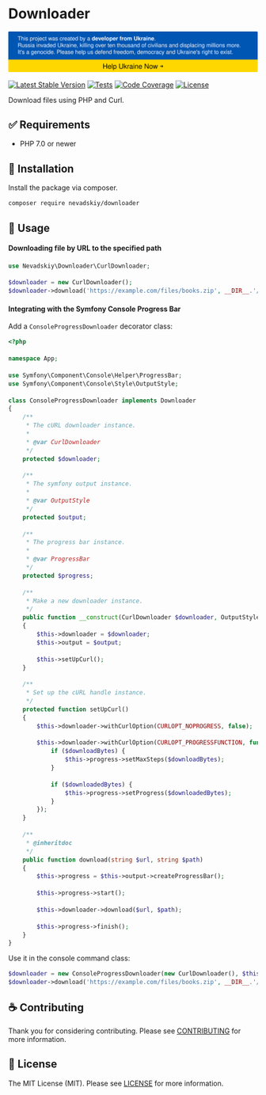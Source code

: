 # Downloader

[![Stand With Ukraine](https://raw.githubusercontent.com/vshymanskyy/StandWithUkraine/main/banner-direct-single.svg)](https://stand-with-ukraine.pp.ua)

[![Latest Stable Version](https://poser.pugx.org/nevadskiy/downloader/v)](https://packagist.org/packages/nevadskiy/downloader)
[![Tests](https://github.com/nevadskiy/downloader/workflows/tests/badge.svg)](https://packagist.org/packages/nevadskiy/downloader)
[![Code Coverage](https://codecov.io/gh/nevadskiy/downloader/branch/master/graphs/badge.svg?branch=master)](https://packagist.org/packages/nevadskiy/downloader)
[![License](https://poser.pugx.org/nevadskiy/downloader/license)](https://packagist.org/packages/nevadskiy/downloader)

Download files using PHP and Curl.

## ✅ Requirements

- PHP 7.0 or newer

## 🔌 Installation

Install the package via composer.

```bash
composer require nevadskiy/downloader
````

## 🔨 Usage

#### Downloading file by URL to the specified path

```php
use Nevadskiy\Downloader\CurlDownloader;

$downloader = new CurlDownloader();
$downloader->download('https://example.com/files/books.zip', __DIR__.'/storage/books.zip');
```

#### Integrating with the Symfony Console Progress Bar

Add a `ConsoleProgressDownloader` decorator class:

```php
<?php

namespace App;

use Symfony\Component\Console\Helper\ProgressBar;
use Symfony\Component\Console\Style\OutputStyle;

class ConsoleProgressDownloader implements Downloader
{
    /**
     * The cURL downloader instance.
     *
     * @var CurlDownloader
     */
    protected $downloader;

    /**
     * The symfony output instance.
     *
     * @var OutputStyle
     */
    protected $output;

    /**
     * The progress bar instance.
     *
     * @var ProgressBar
     */
    protected $progress;

    /**
     * Make a new downloader instance.
     */
    public function __construct(CurlDownloader $downloader, OutputStyle $output)
    {
        $this->downloader = $downloader;
        $this->output = $output;

        $this->setUpCurl();
    }

    /**
     * Set up the cURL handle instance.
     */
    protected function setUpCurl()
    {
        $this->downloader->withCurlOption(CURLOPT_NOPROGRESS, false);

        $this->downloader->withCurlOption(CURLOPT_PROGRESSFUNCTION, function ($ch, $downloadBytes, $downloadedBytes) {
            if ($downloadBytes) {
                $this->progress->setMaxSteps($downloadBytes);
            }

            if ($downloadedBytes) {
                $this->progress->setProgress($downloadedBytes);
            }
        });
    }

    /**
     * @inheritdoc
     */
    public function download(string $url, string $path)
    {
        $this->progress = $this->output->createProgressBar();

        $this->progress->start();

        $this->downloader->download($url, $path);

        $this->progress->finish();
    }
}
```

Use it in the console command class:

```php
$downloader = new ConsoleProgressDownloader(new CurlDownloader(), $this->getOutput());
$downloader->download('https://example.com/files/books.zip', __DIR__.'/storage/books.zip');
```

## ☕ Contributing

Thank you for considering contributing. Please see [CONTRIBUTING](CONTRIBUTING.md) for more information.

## 📜 License

The MIT License (MIT). Please see [LICENSE](LICENSE) for more information.
